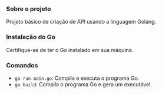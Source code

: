 ###  Sobre o projeto 

Projeto básico de criação de API usando a linguagem Golang.

### Instalação do Go

Certifique-se de ter o Go instalado em sua máquina.

### Comandos

- `go run main.go`: Compila e executa o programa Go.
- `go build`: Compila o programa Go e gera um executável.

